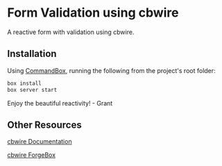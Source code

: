# Form Validation using cbwire

A reactive form with validation using cbwire.

## Installation

Using [CommandBox](https://www.ortussolutions.com/products/commandbox), running the following from the project's root folder:

```bash
box install
box server start
```

Enjoy the beautiful reactivity! - Grant

## Other Resources

[cbwire Documentation](https://cbwire.ortusbooks.com)

[cbwire ForgeBox](https://forgebox.io/view/cbwire)